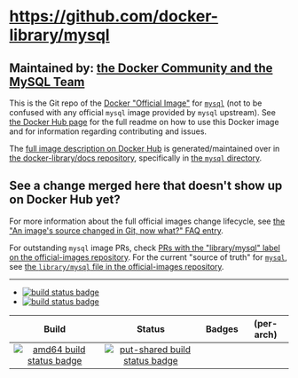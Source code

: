 # https://github.com/docker-library/mysql

## Maintained by: [the Docker Community and the MySQL Team](https://github.com/docker-library/mysql)

This is the Git repo of the [Docker "Official Image"](https://github.com/docker-library/official-images#what-are-official-images) for [`mysql`](https://hub.docker.com/_/mysql/) (not to be confused with any official `mysql` image provided by `mysql` upstream). See [the Docker Hub page](https://hub.docker.com/_/mysql/) for the full readme on how to use this Docker image and for information regarding contributing and issues.

The [full image description on Docker Hub](https://hub.docker.com/_/mysql/) is generated/maintained over in [the docker-library/docs repository](https://github.com/docker-library/docs), specifically in [the `mysql` directory](https://github.com/docker-library/docs/tree/master/mysql).

## See a change merged here that doesn't show up on Docker Hub yet?

For more information about the full official images change lifecycle, see [the "An image's source changed in Git, now what?" FAQ entry](https://github.com/docker-library/faq#an-images-source-changed-in-git-now-what).

For outstanding `mysql` image PRs, check [PRs with the "library/mysql" label on the official-images repository](https://github.com/docker-library/official-images/labels/library%2Fmysql). For the current "source of truth" for [`mysql`](https://hub.docker.com/_/mysql/), see [the `library/mysql` file in the official-images repository](https://github.com/docker-library/official-images/blob/master/library/mysql).

---

-	[![build status badge](https://img.shields.io/travis/docker-library/mysql/master.svg?label=Travis%20CI)](https://travis-ci.org/docker-library/mysql/branches)
-	[![build status badge](https://img.shields.io/jenkins/s/https/doi-janky.infosiftr.net/job/update.sh/job/mysql.svg?label=Automated%20update.sh)](https://doi-janky.infosiftr.net/job/update.sh/job/mysql)

| Build | Status | Badges | (per-arch) |
|:-:|:-:|:-:|:-:|
| [![amd64 build status badge](https://img.shields.io/jenkins/s/https/doi-janky.infosiftr.net/job/multiarch/job/amd64/job/mysql.svg?label=amd64)](https://doi-janky.infosiftr.net/job/multiarch/job/amd64/job/mysql) | [![put-shared build status badge](https://img.shields.io/jenkins/s/https/doi-janky.infosiftr.net/job/put-shared/job/light/job/mysql.svg?label=put-shared)](https://doi-janky.infosiftr.net/job/put-shared/job/light/job/mysql) |

<!-- THIS FILE IS GENERATED BY https://github.com/docker-library/docs/blob/master/generate-repo-stub-readme.sh -->
